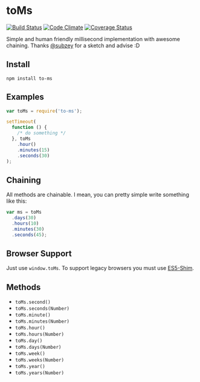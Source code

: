 # toMs

[![Build Status](https://travis-ci.org/shuvalov-anton/to-ms.svg)](https://travis-ci.org/shuvalov-anton/to-ms)
[![Code Climate](https://codeclimate.com/github/shuvalov-anton/to-ms/badges/gpa.svg)](https://codeclimate.com/github/shuvalov-anton/to-ms)
[![Coverage Status](https://coveralls.io/repos/shuvalov-anton/to-ms/badge.png?branch=master)](https://coveralls.io/r/shuvalov-anton/to-ms?branch=master)

Simple and human friendly millisecond implementation with awesome chaining. Thanks [@subzey][1] for a sketch and advise :D

[1]: https://github.com/subzey

## Install

```
npm install to-ms
```

## Examples

```js
var toMs = require('to-ms');

setTimeout(
  function () {
    /* do something */
  }, toMs
    .hour()
    .minutes(15)
    .seconds(30)
);
```

## Chaining

All methods are chainable. I mean, you can pretty simple write something like this:

```js
var ms = toMs
  .days(30)
  .hours(10)
  .minutes(30)
  .seconds(45);
```

## Browser Support

Just use `window.toMs`. To support legacy browsers you must use [ES5-Shim][2].

[2]: https://github.com/es-shims/es5-shim

## Methods

- `toMs.second()`
- `toMs.seconds(Number)`
- `toMs.minute()`
- `toMs.minutes(Number)`
- `toMs.hour()`
- `toMs.hours(Number)`
- `toMs.day()`
- `toMs.days(Number)`
- `toMs.week()`
- `toMs.weeks(Number)`
- `toMs.year()`
- `toMs.years(Number)`
